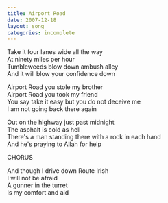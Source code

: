 ```yaml
---
title: Airport Road
date: 2007-12-18
layout: song
categories: incomplete
---
```

Take it four lanes wide all the way  
At ninety miles per hour  
Tumbleweeds blow down ambush alley  
And it will blow your confidence down

<div class="chorus">
  Airport Road you stole my brother<br />
  Airport Road you took my friend<br />
  You say take it easy but you do not deceive me<br />
  I am not going back there again
</div>

Out on the highway just past midnight  
The asphalt is cold as hell  
There's a man standing there with a rock in each hand  
And he's praying to Allah for help

<div class="chorus">CHORUS</div>

And though I drive down Route Irish  
I will not be afraid  
A gunner in the turret  
Is my comfort and aid
